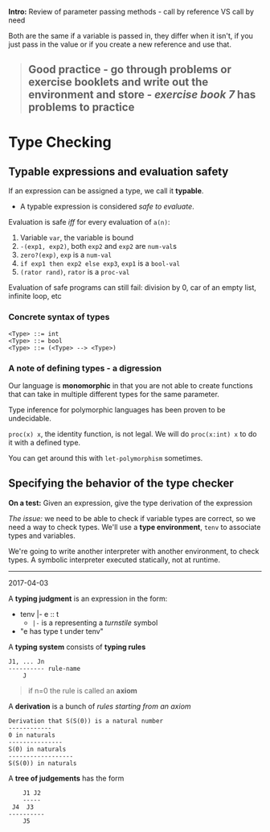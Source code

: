 **Intro:** Review of parameter passing methods - call by reference VS call by need

Both are the same if a variable is passed in, they differ when it isn't, if you just pass in the value or if you create a new reference and use that.

> ## Good practice - go through problems or exercise booklets and write out the environment and store - _exercise book 7_ has problems to practice

# Type Checking

## Typable expressions and evaluation safety

If an expression can be assigned a type, we call it **typable**.

-   A typable expression is considered _safe to evaluate_.

Evaluation is safe _iff_ for every evaluation of `a(n)`:

1.  Variable `var`, the variable is bound
2.  `-(exp1, exp2)`, both `exp2` and `exp2` are `num-val`s
3.  `zero?(exp)`, `exp` is a `num-val`
4.  `if exp1 then exp2 else exp3`, `exp1` is a `bool-val`
5.  `(rator rand)`, `rator` is a `proc-val`

Evaluation of safe programs can still fail: division by 0, car of an empty list, infinite loop, etc

### Concrete syntax of types

    <Type> ::= int
    <Type> ::= bool
    <Type> ::= (<Type> --> <Type>)

### A note of defining types - a digression

Our language is **monomorphic** in that you are not able to create functions that can take in multiple different types for the same parameter.

Type inference for polymorphic languages has been proven to be undecidable.

`proc(x) x`, the identity function, is not legal. We will do `proc(x:int) x` to do it with a defined type.

You can get around this with `let-polymorphism` sometimes.

## Specifying the behavior of the type checker

**On a test:** Given an expression, give the type derivation of the expression

*The issue:* we need to be able to check if variable types are correct, so we need a way to check types. We'll use a **type environment**, `tenv` to associate types and variables.

We're going to write another interpreter with another environment, to check types. A symbolic interpreter executed statically, not at runtime.

---

2017-04-03

A **typing judgment** is an expression in the form:
* tenv |- e :: t
    * `|-` is a representing a *turnstile* symbol
* "e has type t under tenv"

A **typing system** consists of **typing rules**
```
J1, ... Jn
---------- rule-name
    J
```

>if n=0 the rule is called an **axiom**

A **derivation** is a bunch of *rules starting from an axiom*
```
Derivation that S(S(0)) is a natural number
------------
0 in naturals
---------------
S(0) in naturals
------------------
S(S(0)) in naturals
```


A **tree of judgements** has the form
```
    J1 J2
    -----
 J4  J3
----------
    J5
```
